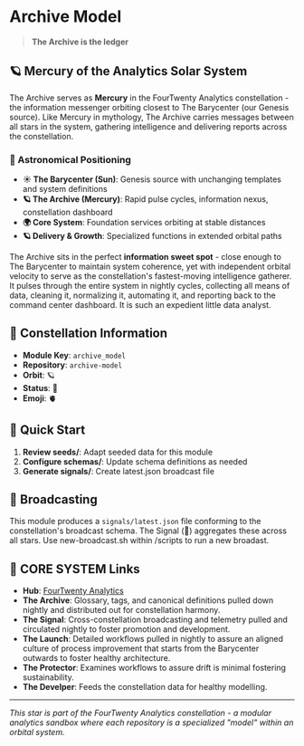 # Archive Model

> **The Archive is the ledger**

## 🪐 Mercury of the Analytics Solar System

The Archive serves as **Mercury** in the FourTwenty Analytics constellation - the information messenger orbiting closest to The Barycenter (our Genesis source). Like Mercury in mythology, The Archive carries messages between all stars in the system, gathering intelligence and delivering reports across the constellation.

### 🌟 Astronomical Positioning

- **☀️ The Barycenter (Sun)**: Genesis source with unchanging templates and system definitions
- **🪐 The Archive (Mercury)**: Rapid pulse cycles, information nexus, constellation dashboard
- **🌍 Core System**: Foundation services orbiting at stable distances  
- **🪐 Delivery & Growth**: Specialized functions in extended orbital paths

The Archive sits in the perfect **information sweet spot** - close enough to The Barycenter to maintain system coherence, yet with independent orbital velocity to serve as the constellation's fastest-moving intelligence gatherer. It pulses through the entire system in nightly cycles, collecting all means of data, cleaning it, normalizing it, automating it, and reporting back to the command center dashboard. It is such an expedient little data analyst.

## 🌌 Constellation Information

- **Module Key**: `archive_model`  
- **Repository**: `archive-model`
- **Orbit**: 🪐
- **Status**: 🚧
- **Emoji**: 🫀

## 🚀 Quick Start

1. **Review seeds/**: Adapt seeded data for this module
2. **Configure schemas/**: Update schema definitions as needed  
3. **Generate signals/**: Create latest.json broadcast file

## 📡 Broadcasting

This module produces a `signals/latest.json` file conforming to the constellation's broadcast schema. The Signal (📡) aggregates these across all stars.  Use new-broadcast.sh within /scripts to run a new broadast.

## 🔗 CORE SYSTEM Links

- **Hub**: [FourTwenty Analytics](https://github.com/zbreeden/FourTwentyAnalytics)
- **The Archive**: Glossary, tags, and canonical definitions pulled down nightly and distributed out for constellation harmony.
- **The Signal**: Cross-constellation broadcasting and telemetry pulled and circulated nightly to foster promotion and development.
- **The Launch**: Detailed workflows pulled in nightly to assure an aligned culture of process improvement that starts from the Barycenter outwards to foster healthy architecture.
- **The Protector**: Examines workflows to assure drift is minimal fostering sustainability.
- **The Develper**: Feeds the constellation data for healthy modelling.

---

*This star is part of the FourTwenty Analytics constellation - a modular analytics sandbox where each repository is a specialized "model" within an orbital system.*
